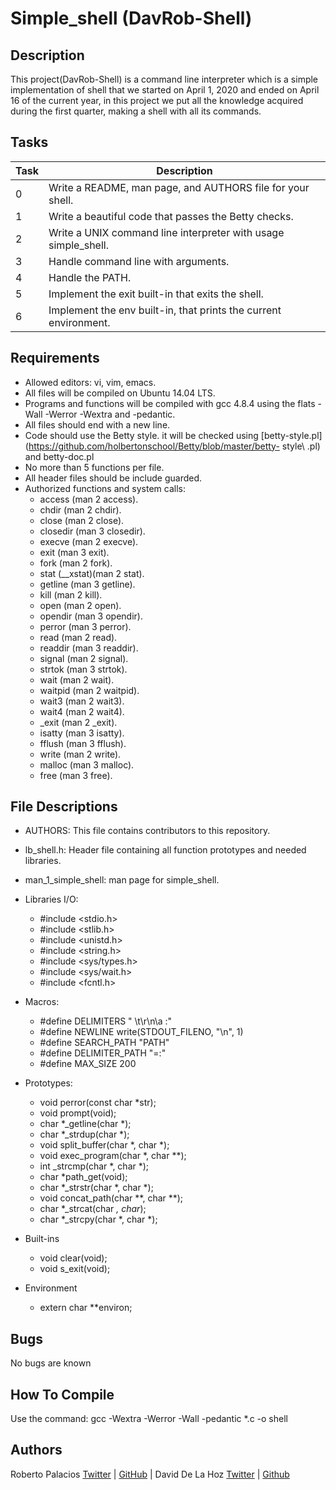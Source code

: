 # Simple_shell (DavRob-Shell)

## Description
This project(DavRob-Shell) is a command line interpreter which is a simple implementation of
shell that we started on April 1, 2020 and ended on April 16 of the current year, in this project we put all the knowledge acquired during the first quarter, making a shell with all its commands.

## Tasks
Task  |	Description
----  | -----------
0 |	Write a README, man page, and AUTHORS file for your shell.
1	| Write a beautiful code that passes the Betty checks.
2	| Write a UNIX command line interpreter with usage simple_shell.
3	| Handle command line with arguments.
4	| Handle the PATH.
5	| Implement the exit built-in that exits the shell.
6	| Implement the env built-in, that prints the current environment.

## Requirements
- Allowed editors: vi, vim, emacs.
- All files will be compiled on Ubuntu 14.04 LTS.
- Programs and functions will be compiled with gcc 4.8.4 using the flats -Wall -Werror -Wextra and -pedantic.
- All files should end with a new line.
- Code should use the Betty style. it will be checked using [betty-style.pl](https://github.com/holbertonschool/Betty/blob/master/betty- style\ .pl) and betty-doc.pl
- No more than 5 functions per file.
- All header files should be include guarded.
- Authorized functions and system calls:
  - access (man 2 access).
  - chdir (man 2 chdir).
  - close (man 2 close).
  - closedir (man 3 closedir).
  - execve (man 2 execve).
  - exit (man 3 exit).
  - fork (man 2 fork).
  - stat (__xstat)(man 2 stat).
  - getline (man 3 getline).
  - kill (man 2 kill).
  - open (man 2 open).
  - opendir (man 3 opendir).
  - perror (man 3 perror).
  - read (man 2 read).
  - readdir (man 3 readdir).
  - signal (man 2 signal).
  - strtok (man 3 strtok).
  - wait (man 2 wait).
  - waitpid (man 2 waitpid).
  - wait3 (man 2 wait3).
  - wait4 (man 2 wait4).
  - _exit (man 2 _exit).
  - isatty (man 3 isatty).
  - fflush (man 3 fflush).
  - write (man 2 write).
  - malloc (man 3 malloc).
  - free (man 3 free).

## File Descriptions

- AUTHORS: This file contains contributors to this repository.
- lb_shell.h: Header file containing all function prototypes and needed libraries.
- man_1_simple_shell: man page for simple_shell.

- Libraries I/O:
  - #include <stdio.h>
  - #include <stlib.h>
  - #include <unistd.h>
  - #include <string.h>
  - #include <sys/types.h>
  - #include <sys/wait.h>
  - #include <fcntl.h>
  
- Macros:
  - #define DELIMITERS " \t\r\n\a :"
  - #define NEWLINE write(STDOUT_FILENO, "\n", 1)
  - #define SEARCH_PATH "PATH"
  - #define DELIMITER_PATH "=:"
  - #define MAX_SIZE 200
  
- Prototypes:
  - void perror(const char *str);
  - void prompt(void);
  - char *_getline(char *);
  - char *_strdup(char *);
  - void split_buffer(char *, char *);
  - void exec_program(char *, char **);
  - int _strcmp(char *, char *);
  - char *path_get(void);
  - char *_strstr(char *, char *);
  - void concat_path(char **, char **);
  - char *_strcat(char *, char*);
  - char *_strcpy(char *, char *);
  
- Built-ins
  - void clear(void);
  - void s_exit(void);

- Environment
  - extern char **environ;
  
## Bugs
No bugs are known

## How To Compile
Use the command: gcc -Wextra -Werror -Wall -pedantic *.c -o shell

## Authors
Roberto Palacios [Twitter](https://twitter.com/robpalacios11) | [GitHub](https://github.com/robpalacios1) | David De La Hoz [Twitter](https://twitter.com/davidddlhz) | [Github](https://twitter.com/DavidDlhz)
